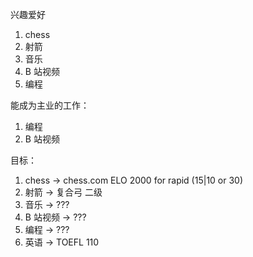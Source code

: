 兴趣爱好

1. chess
2. 射箭
3. 音乐
4. B 站视频
5. 编程

能成为主业的工作：
1. 编程
2. B 站视频

目标：
1. chess -> chess.com ELO 2000 for rapid (15|10 or 30)
2. 射箭 -> 复合弓 二级
3. 音乐 -> ???
4. B 站视频 -> ???
5. 编程 -> ???
6. 英语 -> TOEFL 110
